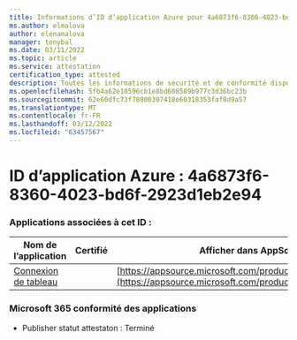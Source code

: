 ```yaml
---
title: Informations d’ID d’application Azure pour 4a6873f6-8360-4023-bd6f-2923d1eb2e94
ms.author: elmalova
author: elenamalova
manager: tonybal
ms.date: 03/11/2022
ms.topic: article
ms.service: attestation
certification_type: attested
description: Toutes les informations de sécurité et de conformité disponibles pour 4a6873f6-8360-4023-bd6f-2923d1eb2e94.
ms.openlocfilehash: 5fb4a62e10596cb1e8bd608589b977c3d36bc23b
ms.sourcegitcommit: 62e60dfc73f78900307418e60318353faf8d9a57
ms.translationtype: MT
ms.contentlocale: fr-FR
ms.lasthandoff: 03/12/2022
ms.locfileid: "63457567"
---
```

# <a name="azure-app-id-4a6873f6-8360-4023-bd6f-2923d1eb2e94"></a>ID d’application Azure : 4a6873f6-8360-4023-bd6f-2923d1eb2e94


### <a name="apps-associated-with-this-id"></a>Applications associées à cet ID :
| **Nom de l’application** | **Certifié** | **Afficher dans AppSource** |
|--------------|---------------|-----------------------|
| [Connexion de tableau](../forward/WA200001955) |  | [https://appsource.microsoft.com/product/office/WA200001955](https://appsource.microsoft.com/product/office/WA200001955) |

### <a name="microsoft-365-app-compliance-status"></a>Microsoft 365 conformité des applications
- Publisher statut attestaton : Terminé
